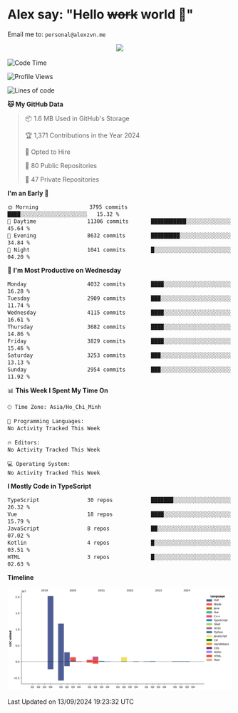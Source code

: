 # Alex say: "Hello ~~work~~ world 🐾"
Email me to: `personal@alexzvn.me`


<p align=center>
  <a href="https://skillicons.dev">
    <img src="https://skillicons.dev/icons?i=ts,js,php,nodejs,bun,vue,nuxt,react,svelte,tauri,laravel,rust,mongodb,docker,electron,redis,rabbitmq,tailwind,git,cloudflare,elysia,mysql,nginx,rollupjs,sentry,ubuntu,yarn,html,css,vite" />
  </a>
</p>

<!--START_SECTION:waka-->
![Code Time](http://img.shields.io/badge/Code%20Time-1%2C066%20hrs%2055%20mins-blue)

![Profile Views](http://img.shields.io/badge/Profile%20Views-0-blue)

![Lines of code](https://img.shields.io/badge/From%20Hello%20World%20I%27ve%20Written-40.5%20million%20lines%20of%20code-blue)

**🐱 My GitHub Data** 

> 📦 1.6 MB Used in GitHub's Storage 
 > 
> 🏆 1,371 Contributions in the Year 2024
 > 
> 💼 Opted to Hire
 > 
> 📜 80 Public Repositories 
 > 
> 🔑 47 Private Repositories 
 > 
**I'm an Early 🐤** 

```text
🌞 Morning                3795 commits        ████░░░░░░░░░░░░░░░░░░░░░   15.32 % 
🌆 Daytime                11306 commits       ███████████░░░░░░░░░░░░░░   45.64 % 
🌃 Evening                8632 commits        █████████░░░░░░░░░░░░░░░░   34.84 % 
🌙 Night                  1041 commits        █░░░░░░░░░░░░░░░░░░░░░░░░   04.20 % 
```
📅 **I'm Most Productive on Wednesday** 

```text
Monday                   4032 commits        ████░░░░░░░░░░░░░░░░░░░░░   16.28 % 
Tuesday                  2909 commits        ███░░░░░░░░░░░░░░░░░░░░░░   11.74 % 
Wednesday                4115 commits        ████░░░░░░░░░░░░░░░░░░░░░   16.61 % 
Thursday                 3682 commits        ████░░░░░░░░░░░░░░░░░░░░░   14.86 % 
Friday                   3829 commits        ████░░░░░░░░░░░░░░░░░░░░░   15.46 % 
Saturday                 3253 commits        ███░░░░░░░░░░░░░░░░░░░░░░   13.13 % 
Sunday                   2954 commits        ███░░░░░░░░░░░░░░░░░░░░░░   11.92 % 
```


📊 **This Week I Spent My Time On** 

```text
🕑︎ Time Zone: Asia/Ho_Chi_Minh

💬 Programming Languages: 
No Activity Tracked This Week

🔥 Editors: 
No Activity Tracked This Week

💻 Operating System: 
No Activity Tracked This Week
```

**I Mostly Code in TypeScript** 

```text
TypeScript               30 repos            ███████░░░░░░░░░░░░░░░░░░   26.32 % 
Vue                      18 repos            ████░░░░░░░░░░░░░░░░░░░░░   15.79 % 
JavaScript               8 repos             ██░░░░░░░░░░░░░░░░░░░░░░░   07.02 % 
Kotlin                   4 repos             █░░░░░░░░░░░░░░░░░░░░░░░░   03.51 % 
HTML                     3 repos             █░░░░░░░░░░░░░░░░░░░░░░░░   02.63 % 
```



**Timeline**

![Lines of Code chart](https://raw.githubusercontent.com/alexzvn/alexzvn/main/assets/bar_graph.png)


 Last Updated on 13/09/2024 19:23:32 UTC
<!--END_SECTION:waka-->
